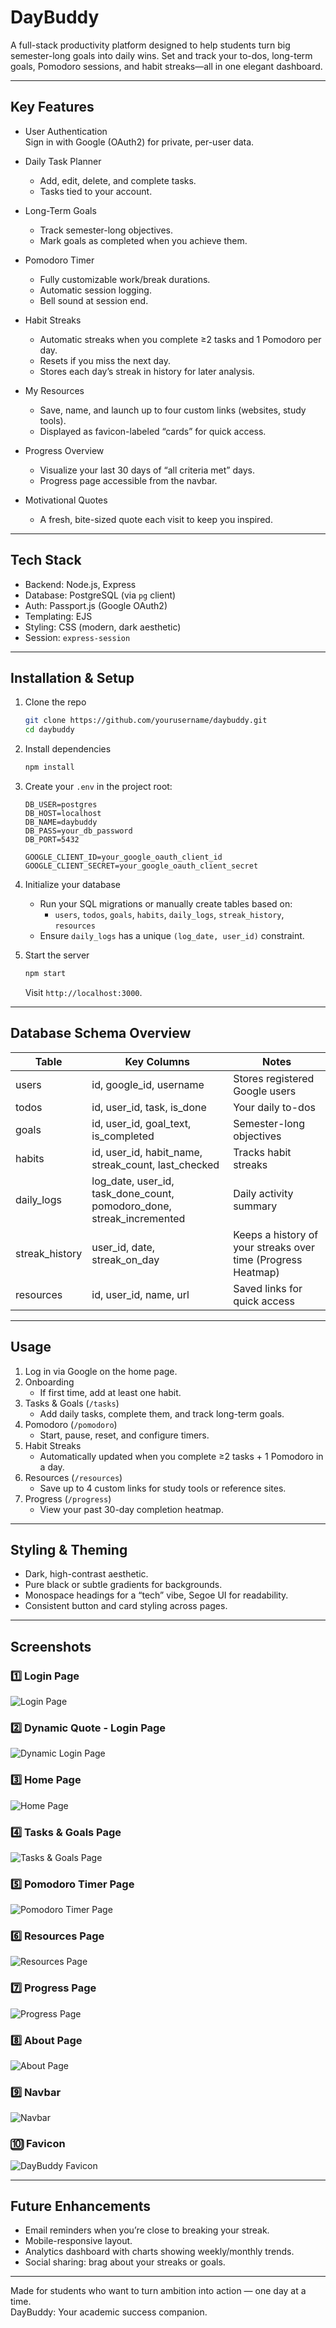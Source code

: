 
# DayBuddy

A full-stack productivity platform designed to help students turn big semester-long goals into daily wins. Set and track your to-dos, long-term goals, Pomodoro sessions, and habit streaks—all in one elegant dashboard.  

---

## Key Features

- User Authentication  
  Sign in with Google (OAuth2) for private, per-user data.

- Daily Task Planner  
  - Add, edit, delete, and complete tasks.  
  - Tasks tied to your account.

- Long-Term Goals  
  - Track semester-long objectives.  
  - Mark goals as completed when you achieve them.

- Pomodoro Timer  
  - Fully customizable work/break durations.  
  - Automatic session logging.  
  - Bell sound at session end.  

- Habit Streaks  
  - Automatic streaks when you complete ≥2 tasks and 1 Pomodoro per day.  
  - Resets if you miss the next day.  
  - Stores each day’s streak in history for later analysis.

- My Resources  
  - Save, name, and launch up to four custom links (websites, study tools).  
  - Displayed as favicon-labeled “cards” for quick access.

- Progress Overview  
  - Visualize your last 30 days of “all criteria met” days.  
  - Progress page accessible from the navbar.

- Motivational Quotes  
  - A fresh, bite-sized quote each visit to keep you inspired.

---

## Tech Stack

- Backend: Node.js, Express  
- Database: PostgreSQL (via `pg` client)  
- Auth: Passport.js (Google OAuth2)  
- Templating: EJS  
- Styling: CSS (modern, dark aesthetic)  
- Session: `express-session`  

---

## Installation & Setup

1. Clone the repo  
   ```bash
   git clone https://github.com/yourusername/daybuddy.git
   cd daybuddy
   ```

2. Install dependencies  
   ```bash
   npm install
   ```

3. Create your `.env` in the project root:
   ```env
   DB_USER=postgres
   DB_HOST=localhost
   DB_NAME=daybuddy
   DB_PASS=your_db_password
   DB_PORT=5432

   GOOGLE_CLIENT_ID=your_google_oauth_client_id
   GOOGLE_CLIENT_SECRET=your_google_oauth_client_secret
   ```

4. Initialize your database  
   - Run your SQL migrations or manually create tables based on:
     - `users`, `todos`, `goals`, `habits`, `daily_logs`, `streak_history`, `resources`  
   - Ensure `daily_logs` has a unique `(log_date, user_id)` constraint.

5. Start the server  
   ```bash
   npm start
   ```
   Visit `http://localhost:3000`.

---

## Database Schema Overview

| Table            | Key Columns                    | Notes                                                              |
|------------------|--------------------------------|--------------------------------------------------------------------|
| users            | id, google_id, username        | Stores registered Google users                                     |
| todos            | id, user_id, task, is_done     | Your daily to-dos                                                  |
| goals            | id, user_id, goal_text, is_completed | Semester-long objectives                                    |
| habits           | id, user_id, habit_name, streak_count, last_checked | Tracks habit streaks                    |
| daily_logs       | log_date, user_id, task_done_count, pomodoro_done, streak_incremented | Daily activity summary |
| streak_history   | user_id, date, streak_on_day   | Keeps a history of your streaks over time (Progress Heatmap)                            |
| resources        | id, user_id, name, url         | Saved links for quick access                                       |

---

## Usage

1. Log in via Google on the home page.  
2. Onboarding  
   - If first time, add at least one habit.
3. Tasks & Goals (`/tasks`)  
   - Add daily tasks, complete them, and track long-term goals.
4. Pomodoro (`/pomodoro`)  
   - Start, pause, reset, and configure timers.
5. Habit Streaks  
   - Automatically updated when you complete ≥2 tasks + 1 Pomodoro in a day.
6. Resources (`/resources`)  
   - Save up to 4 custom links for study tools or reference sites.
7. Progress (`/progress`)  
   - View your past 30-day completion heatmap.

---

## Styling & Theming

- Dark, high-contrast aesthetic.  
- Pure black or subtle gradients for backgrounds.  
- Monospace headings for a “tech” vibe, Segoe UI for readability.  
- Consistent button and card styling across pages.

---

## Screenshots

### 1️⃣ Login Page
![Login Page](screenshots/1-login-page.png)

### 2️⃣ Dynamic Quote - Login Page
![Dynamic Login Page](screenshots/2-login-page(dynamic).png)

### 3️⃣ Home Page
![Home Page](screenshots/3-home-page.png)

### 4️⃣ Tasks & Goals Page
![Tasks & Goals Page](screenshots/4-tasks-goals-page.png)

### 5️⃣ Pomodoro Timer Page
![Pomodoro Timer Page](screenshots/5-Pomodoro-timer-page.png)

### 6️⃣ Resources Page
![Resources Page](screenshots/6-Resources-page.png)

### 7️⃣ Progress Page
![Progress Page](screenshots/7-Progress-page.png)

### 8️⃣ About Page
![About Page](screenshots/8-About-page.png)

### 9️⃣ Navbar
![Navbar](screenshots/9-Navbar.png)

### 🔟 Favicon
![DayBuddy Favicon](screenshots/10-DayBuddy-Favicon.png)

---

## Future Enhancements

- Email reminders when you’re close to breaking your streak.  
- Mobile-responsive layout.  
- Analytics dashboard with charts showing weekly/monthly trends.  
- Social sharing: brag about your streaks or goals.

---

Made for students who want to turn ambition into action — one day at a time.  
DayBuddy: Your academic success companion.
